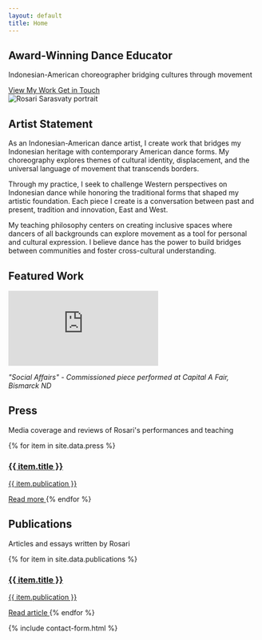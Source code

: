 ```yaml
---
layout: default
title: Home
---
```


<!-- Hero Section -->
<section class="gradient-bg py-20">
  <div class="max-w-6xl mx-auto px-4">
    <div class="grid md:grid-cols-2 gap-12 items-center">
      <div class="text-center md:text-left">
        <h1 class="text-4xl md:text-6xl font-quicksand font-bold text-white mb-4">
          Award-Winning Dance Educator
        </h1>
        <p class="text-xl text-white/90 mb-8 font-light">
          Indonesian-American choreographer bridging cultures through movement
        </p>
        <div class="space-x-4">
          <a href="{{ '/work/' | relative_url }}" class="inline-block bg-white text-rose px-6 py-3 rounded-full font-medium hover:bg-gray-100 transition">
            View My Work
          </a>
          <a href="#contact" class="inline-block border-2 border-white text-white px-6 py-3 rounded-full font-medium hover:bg-white hover:text-rose transition">
            Get in Touch
          </a>
        </div>
      </div>
      <div class="flex justify-center">
        <img src="{{ '/assets/img/rosari-profile.png' | relative_url }}" 
             alt="Rosari Sarasvaty portrait" 
             class="rounded-lg shadow-2xl max-w-full h-auto">
      </div>
    </div>
  </div>
</section>

<!-- Artist Statement -->
<section class="py-16">
  <div class="max-w-4xl mx-auto px-4">
    <h2 class="text-3xl font-quicksand font-bold text-center mb-8">Artist Statement</h2>
    <div class="prose prose-lg max-w-none text-gray-700">
      <p>
        As an Indonesian-American dance artist, I create work that bridges my Indonesian heritage with contemporary American dance forms. My choreography explores themes of cultural identity, displacement, and the universal language of movement that transcends borders.
      </p>
      <p>
        Through my practice, I seek to challenge Western perspectives on Indonesian dance while honoring the traditional forms that shaped my artistic foundation. Each piece I create is a conversation between past and present, tradition and innovation, East and West.
      </p>
      <p>
        My teaching philosophy centers on creating inclusive spaces where dancers of all backgrounds can explore movement as a tool for personal and cultural expression. I believe dance has the power to build bridges between communities and foster cross-cultural understanding.
      </p>
    </div>
  </div>
</section>

<!-- Featured Video -->
<section class="bg-gray-50 py-16">
  <div class="max-w-4xl mx-auto px-4">
    <h2 class="text-3xl font-quicksand font-bold text-center mb-8">Featured Work</h2>
    <div class="relative pb-[56.25%] h-0 overflow-hidden rounded-lg shadow-lg">
      <iframe src="https://player.vimeo.com/video/1025960881?h=29d370263c" 
              title="Featured performance video"
              class="absolute top-0 left-0 w-full h-full"
              frameborder="0" 
              allow="accelerometer; autoplay; clipboard-write; encrypted-media; gyroscope; picture-in-picture" 
              allowfullscreen
              loading="lazy">
      </iframe>
    </div>
    <p class="text-center mt-4 text-gray-600">
      <em>"Social Affairs" - Commissioned piece performed at Capital A Fair, Bismarck ND</em>
    </p>
  </div>
</section>

<!-- Press Section -->
<section class="py-16">
  <div class="max-w-6xl mx-auto px-4">
    <h2 class="text-3xl font-quicksand font-bold text-center mb-12">Press</h2>
    <p class="text-center text-gray-600 mb-8 max-w-2xl mx-auto">Media coverage and reviews of Rosari's performances and teaching</p>
    <div class="grid md:grid-cols-2 lg:grid-cols-3 gap-6">
      {% for item in site.data.press %}
        <a href="{{ item.url }}" 
           target="_blank" 
           rel="noopener noreferrer"
           class="block p-6 bg-white rounded-lg shadow-md hover:shadow-xl transform hover:-translate-y-1 transition duration-200">
          <h3 class="font-semibold text-lg mb-2">{{ item.title }}</h3>
          <p class="text-gray-600 text-sm">{{ item.publication }}</p>
          <span class="inline-block mt-3 text-rose text-sm font-medium">
            Read more <i class="fas fa-external-link-alt ml-1"></i>
          </span>
        </a>
      {% endfor %}
    </div>
  </div>
</section>

<!-- Publications Section -->
<section class="bg-gray-50 py-16">
  <div class="max-w-6xl mx-auto px-4">
    <h2 class="text-3xl font-quicksand font-bold text-center mb-12">Publications</h2>
    <p class="text-center text-gray-600 mb-8 max-w-2xl mx-auto">Articles and essays written by Rosari</p>
    <div class="grid md:grid-cols-2 lg:grid-cols-3 gap-6">
      {% for item in site.data.publications %}
        <a href="{{ item.url }}" 
           target="_blank" 
           rel="noopener noreferrer"
           class="block p-6 bg-white rounded-lg shadow-md hover:shadow-xl transform hover:-translate-y-1 transition duration-200">
          <h3 class="font-semibold text-lg mb-2">{{ item.title }}</h3>
          <p class="text-gray-600 text-sm">{{ item.publication }}</p>
          <span class="inline-block mt-3 text-rose text-sm font-medium">
            Read article <i class="fas fa-external-link-alt ml-1"></i>
          </span>
        </a>
      {% endfor %}
    </div>
  </div>
</section>

<!-- Contact Form -->
{% include contact-form.html %}